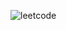 ![leetcode](https://github.com/mingi2016131021/class/assets/56535871/c7e2c511-3259-4a84-9a24-f37d808642e8)
